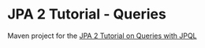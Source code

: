 JPA 2 Tutorial - Queries
===============

Maven project for the [JPA 2 Tutorial on Queries with JPQL](http://blog.jbaysolutions.com/2014/10/16/jpa-2-tutorial-queries-on-the-model/)